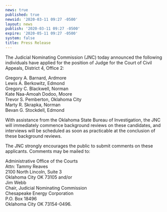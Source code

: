 ```yaml
---
news: true
published: true
newsid: '2020-03-11 09:27 -0500'
layout: news
publish: '2020-03-11 09:27 -0500'
expire: '2020-05-11 09:27 -0500'
system: false
title: Press Release
---
```

The Judicial Nominating Commission (JNC) today announced the following individuals have applied for the position of Judge for the Court of Civil Appeals, District 4, Office 2:

Gregory A. Barnard, Ardmore  
Lewis A. Berkowitz, Edmond  
Gregory C. Blackwell, Norman  
Kate Naa-Amoah Dodoo, Moore  
Trevor S. Pemberton, Oklahoma City  
Marty R. Skrapka, Norman  
Bevan G. Stockdell, Edmond

With assistance from the Oklahoma State Bureau of Investigation, the JNC will immediately commence background reviews on these candidates, and interviews will be scheduled as soon as practicable at the conclusion of these background reviews.

The JNC strongly encourages the public to submit comments on these applicants. Comments may be mailed to:

Administrative Office of the Courts  
Attn: Tammy Reaves  
2100 North Lincoln, Suite 3  
Oklahoma City OK 73105 and/or  
Jim Webb  
Chair, Judicial Nominating Commission  
Chesapeake Energy Corporation  
P.O. Box 18496  
Oklahoma City OK 73154-0496.
